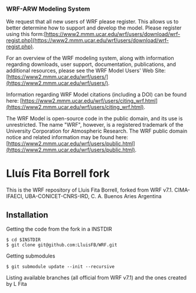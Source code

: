 ### WRF-ARW Modeling System  ###

We request that all new users of WRF please register. This allows us to better determine how to support and develop the model. Please register using this form:[https://www2.mmm.ucar.edu/wrf/users/download/wrf-regist.php](https://www2.mmm.ucar.edu/wrf/users/download/wrf-regist.php).

For an overview of the WRF modeling system, along with information regarding downloads, user support, documentation, publications, and additional resources, please see the WRF Model Users' Web Site: [https://www2.mmm.ucar.edu/wrf/users/](https://www2.mmm.ucar.edu/wrf/users/).
 
Information regarding WRF Model citations (including a DOI) can be found here: [https://www2.mmm.ucar.edu/wrf/users/citing_wrf.html](https://www2.mmm.ucar.edu/wrf/users/citing_wrf.html).

The WRF Model is open-source code in the public domain, and its use is unrestricted. The name "WRF", however, is a registered trademark of the University Corporation for Atmospheric Research. The WRF public domain notice and related information may be found here: [https://www2.mmm.ucar.edu/wrf/users/public.html](https://www2.mmm.ucar.edu/wrf/users/public.html).


# Lluís Fita Borrell fork #
This is the WRF repository of Lluis Fita Borrell, forked from WRF v7.1. CIMA-IFAECI, UBA-CONICET-CNRS-IRD, C. A. Buenos Aries Argentina

## Installation ##

Getting the code from the fork in a INSTDIR
```
$ cd $INSTDIR
$ git clone git@github.com:LluisFB/WRF.git
```

Getting submodules
```
$ git submodule update --init --recursive
```

Listing available branches (all official from WRF v7.1) and the ones created by L Fita
